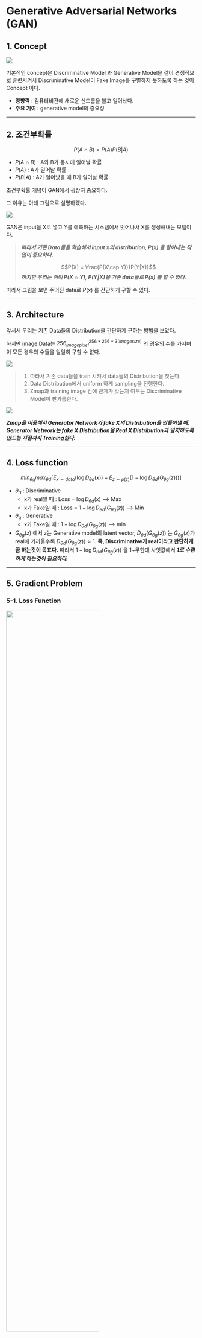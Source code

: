# Generative Adversarial Networks (GAN)

## 1. Concept

<img src="../image/10/GAN_concept.PNG">

기본적인 concept은 Discriminative Model 과 Generative Model을 같이 경쟁적으로 훈련시켜서 Discriminative Model이 Fake Image를 구별하지 못하도록 하는 것이 Concept 이다.

- **영향력** : 컴퓨터비젼에 새로운 신드롬을 불고 일어났다.
- **주요 기여** : generative model의 중요성

--------------

## 2. 조건부확률

$$P(A\cap B) = P(A)P(B|A)$$
- $P(A\cap B)$ : A와 B가 동시에 일어날 확률
- $P(A)$ : A가 일어날 확률
- $P(B|A)$ : A가 일어났을 때 B가 일어날 확률

조건부확률 개념이 GAN에서 굉장히 중요하다.

그 이유는 아래 그림으로 설명하겠다.

<img src="../image/10/GAN_table.PNG">

GAN은 input을 X로 넣고 Y를 예측하는 시스템에서 벗어나서 X를 생성해내는 모델이다.

> _**따라서 기존 Data들을 학습해서 input x의 distribution, $P(x)$ 을 알아내는 작업이 중요하다.**_
> 
> $$P(X) = \frac{P(X\cap Y)}{P(Y|X)}$$
> _**하지만 우리는 이미 $P(X\cap Y)$, $P(Y|X)$을 기존 data들로 $P(x)$ 를 알 수 있다.**_

따라서 그림을 보면 주어진 data로 $P(x)$ 를 간단하게 구할 수 있다.

--------------

## 3. Architecture

앞서서 우리는 기존 Data들의 Distribution을 간단하게 구하는 방법을 보았다.

하지만 image Data는 $256_{image pixel}^{256*256*3 (image size)}$ 의 경우의 수를 가지며 이 모든 경우의 수들을 일일히 구할 수 없다.

<img src="../image/10/GAN_architecture.PNG">


> 1. 따라서 기존 data들을 train 시켜서 data들의 Distribution을 찾는다.
> 2. Data Distribution에서 uniform 하게 sampling을 진행한다.
> 3. Zmap과 training image 간에 관계가 맞는지 여부는 Discriminative Model이 판가름한다. 

<img src="../image/10/GAN_architecture2.PNG">

_**Zmap을 이용해서 Generator Network가 fake X의 Distribution을 만들어낼 때,  Generator Network는 fake X Distribution을 Real X Distribution과 일치하도록 만드는 지점까지 Training한다.**_

--------------

## 4. Loss function

$$min_{\theta g} max_{\theta d} [E_{x \sim data}(\log{D_{\theta d} (x))} + E_{z \sim p(z)}(1 - \log{D_{\theta d} (G_{\theta g}(z)))}]$$

- $\theta_d$ : Discriminative
  - x가 real일 때 : Loss = $\log{D_{\theta d}(x)}$ --> Max
  - x가 Fake일 때 : Loss = $1 - \log{D_{\theta d} (G_{\theta g}(z))}$ --> Min
- $\theta_g$ : Generative
  - x가 Fake일 때 : $1 - \log{D_{\theta d} (G_{\theta g}(z))}$ --> min
-  $G_{\theta g}(z)$ 에서 z는 Generative model의 latent vector, $D_{\theta d}(G_{\theta g}(z))$ 는 $G_{\theta g}(z)$가 real에 가까울수록 $D_{\theta d}(G_{\theta g}(z)) \approx 1$. **즉, Discriminative가 real이라고 판단하게끔 하는것이 목표다.** 따라서 $1 - \log{D_{\theta d} (G_{\theta g}(z))}$ 을 1~무한대 사잇값에서 _**1로 수렴하게 하는것이 필요하다.**_

--------------

## 5. Gradient Problem

### 5-1. Loss Function

<img src="../image/10/GAN_gradient.PNG" width=70%>

$1 - \log{D_{\theta d} (G_{\theta g}(z))}$ 을 minimum으로 하려고 보니, $D_{\theta d} (G_{\theta g}(z))$는 처음에 fake data 쪽에 가까우니 0부터 시작할 것이고, 그래프를 보면 기울기가 완만하다가 급해진다. 이는 training 속도에 저하가 될 것이라고 판단 가능하다.

_**따라서 $\log{D_{\theta d} (G_{\theta g}(z))}$ 을 max로 찾게 된다면 $1 - \log{D_{\theta d} (G_{\theta g}(z))}$ 을 min으로 하는 비슷한 효과를 불러오며 training boost가 가능하다.**_

### 5-2. Saddle Point

<img src="../image/10/saddle.png">

Loss Function을 살펴보면 **Geneartive model**은 loss function은 **minimize** 해야하고, **Discriminative model**은 loss function을 **maximize** 해야한다. (여기서 loss function은 오차가 아니라 정확도를 말한다.) 따라서 위와 같은 saddle point를 가지는 그래프가 나온다. 

> **GAN의 단점이 optimize 하기가 매우 어렵다.**

정말 하나의 architecture을 optimize하는 것 자체가 논문거리가 될 정도이니 말이다.

--------------

## 6. Learning Process

### 6-1. Distribution 관점

<img src="../image/10/GAN_training_procedure.PNG">

1. random noise는 uniform하게 Generative model에 넣어준다. 이 때 Generative Model은 **Neural Network**로 구성되어있다.
2. Discriminator는 $D^*(x) = \frac{P_{data}(x)}{P_{data}(x) + P_{g}(x)}$ 이다. 이 의미는 real data일 확률인지, generative model이 만들어낸 data일 확률인지 판단하는 척도이다.
3. Discriminator의 feedback으로 점점 generative model이 real model과 비슷하게 학습해나간다.
4. 만약 discriminator가 real data와 같아진다면 종료한다. 이 때 $D^*(x) = \frac{P_{data}(x)}{P_{data}(x) + P_{g}(x)}$ 는 real data일 확률과 Generative model의 data일 확률이 같은 지점, 즉 Discriminator가 구분하지 못하는 지점이므로 종료한다.

### 6-2. Neural Network 관점

1. $z$ sampling
2. Generative model : $G(z)$ --> $X'$
3. Discriminative model : $D(G(z)) = D(X')$
4. Sigmoid($D(X')$) --> 1 or 0 using Cross Entropy Error

--------------

## 7. Deep Convolutional GAN

### 7-1. Concept

1. Discriminative : Convolutional Network
2. Generative : Upsampling Network

- _**주요 기여**_ : _**즉, latent vector 안에 각각의 image들의 여러가지 성분들이 존재하고 이를 연산으로 확인하였다.**_

### 7-2. Architecture

<img src="../image/10/DCGAN_upsampling.PNG">

1. Pooling layer를 쓰지 않고 convolution layer : pooling 은 미분이 되지 않아 update가 안되기 때문에 convolution으로 대체
   1. discriminator : replace any pooling layer with strided convolutions
   2. generator : fractional-strided convolutions
2. Batchnorm을 discriminator, generator에 둘다 씀, generator의 output, dicrimiator의 input layer 에는 넣지 않았다.
3. Fully connected layer를 Deep한 구조를 위해 피함 : Global Average Pooling을 이용
4. generator의 모든 layer들은 ReLU, 마지막 output은 Tanh(Batch 때문에)
5. Discriminator는 모든 layer들은 LeakyReLU (-구역은 0.2)

### 7-3. Example

<img src="../image/10/DCGAN_example.PNG">

> 실제로 생성된 data들의 latent vector를 이용해서 좀 더 분석적인 data를 만들 수 있다. 

웃고 있는 여자 사진들의 latent vector를 평균, 일반적인 여자 사진들의 latent 평균, 일반적인 남자 사진들의 latent 평균들을 연산을 통해 새로운 latent vector를 만들어낸다고 가정하면,

이 때 이 새로운 vector들을 random noise를 주어 image를 생성했을 때, 실제로 웃고 있는 남자의 사진이 나왔다.

_**즉, latent vector 안에 각각의 image들의 여러가지 성분 (눈, 코, 입, 표정, 얼굴 색 등)들이 존재하고 이를 연산으로 확인할 수 있다.**_

--------------

## 8. Applications (추후에 review)

<img src="../image/10/GAN_ZOO.PNG">

- BigGAN
- Explosion of GAN
- scene graphs to GAN

--------------

## 9. GAN Dissection (Interpret)

### 9-1. Concept

- 주요 기여도 : _**latent vector를 조절하는 것이 아니라, latent unit을 조절하여 interpreting이 가능한 모델을 만들었다.**_

### 9-2. Architecture

<img src="../image/10/GAN_Dissection2.PNG">

실제로 latent vector가 아닌 latent unit을 조절하여 image를 원하는 부분을 조절할 수 있다는 것이 이 논문의 핵심이다.

<img src="../image/10/GAN_Dissection.PNG">

1. 학습된 generator를 이용해서 single unit u를 뽑아낸다.
2. unit u를 뽑아내서 feature map을 만든다.
3. feature map은 upsampling을 통해 thresolded를 생성한다.
4. generated image을 segmentation을 통해 upsampling한 image와 IOU로 비교한다.

### 9-3. Purpose

<img src="../image/10/GAN_Dissection_purpose.PNG">
<img src="../image/10/GAN_Dissection_purpose2.PNG">

> 1. _**Random Vector & Cause-Effect Relation을 통해 Semantic 적인 부분을 해석 가능하다.**_
> 2. _**변경할 때는 큰 틀 안에서 소량만 바꿔야한다. Off-Shelf Classifier를 넘지 말아야한다.**_

--------------

## 10. GAN inversion

### 10-1. Concept

GAN을 학습하는 것은 대단히 어려운 일이다. Loss Function 자체가 Saddle Point 이기도 하고, Generator와 Discriminator 사이 학습속도도 서로 맞춰야한다.

> 따라서 generative model을 만드는 것은 어려운 일이며, _**기존에 만들어진 pre trained model을 우리가 원하는 data에 맞게 재사용하면 어떨까?**_ 라는 질문에서 출발한 것이 **GAN inversion**이다.

<img src="../image/10/GAN_inversion.PNG">

> _**실제 real image를 통해서 Z space로 근사시켜 Z'을 만들고 이 real image에 맞게 변형된 Z'을 이용하여 새로운 image를 만들 수 있다.**_ 는 것이 이 논문의 핵심이다.

<img src="../image/10/GAN_inversion2.PNG">

실제로 initialization을 어떻게 하느냐에 따라 생성되는 이미지도 다르다.

--------------

## GAN이 중요한 이유

<img src="../image/10/GAN_prior.PNG">

실제로 GAN은 정말 중요하다. GAN으로 미리 generator를 만들어두면 
- image reconstruction
- image colorization
- image super resolution
- image denosing
- image inpainting
- semnatic manipulation

등등 여러가지 방면으로 쓰일 수 있다.

_**이것이 가능한 이유는 pre-trained 된 generator가 있기만 하다면, 바꾸고 싶은 image를 GAN inversion을 통해 $Z'$ space를 만들면 바꾸고 싶은 image의 $Z'$ space로 image로 semantic 적인 부분까지 control하여 새로운 image를 만들 수 있다.**_

--------------

## Reference

1. [GAN 정리 쉬운 버젼](https://sensibilityit.tistory.com/505)
2. [GAN 정리 정식 버젼](http://jaejunyoo.blogspot.com/2017/01/generative-adversarial-nets-1.html)
3. [GAN 정리 이론만 정리 버젼](http://jaejunyoo.blogspot.com/2017/01/generative-adversarial-nets-2.html)
4. [DCGAN 정리](http://jaejunyoo.blogspot.com/2017/02/deep-convolutional-gan-dcgan-1.html)
5. [DCGAN 정리](https://arxiv.org/pdf/1811.10597.pdf)
